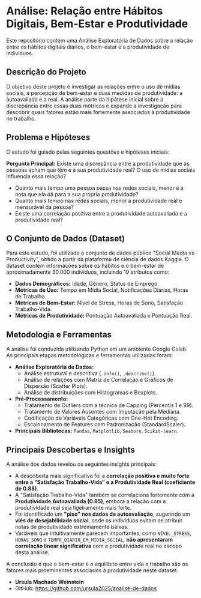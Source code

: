 # Análise: Relação entre Hábitos Digitais, Bem-Estar e Produtividade

Este repositório contém uma Análise Exploratória de Dados sobre a relação entre os hábitos digitais diários, o bem-estar e a produtividade de indivíduos.

## Descrição do Projeto

O objetivo deste projeto é investigar as relações entre o uso de mídias sociais, a percepção de bem-estar e duas medidas de produtividade: a autoavaliada e a real. A análise parte da hipótese inicial sobre a discrepância entre essas duas métricas e expande a investigação para descobrir quais fatores estão mais fortemente associados à produtividade no trabalho.

## Problema e Hipóteses

O estudo foi guiado pelas seguintes questões e hipóteses iniciais:

**Pergunta Principal:** Existe uma discrepância entre a produtividade que as pessoas acham que têm e a sua produtividade real? O uso de mídias sociais influencia essa relação?
- Quanto mais tempo uma pessoa passa nas redes sociais, menor é a nota que ela dá para a sua própria produtividade?
- Quanto mais tempo nas redes sociais, menor a produtividade real e mensurável da pessoa?
- Existe uma correlação positiva entre a produtividade autoavaliada e a produtividade real?

## O Conjunto de Dados (Dataset)

Para este estudo, foi utilizado o conjunto de dados público "Social Media vs Productivity", obtido a partir da plataforma de ciência de dados Kaggle. O dataset contém informações sobre os hábitos e o bem-estar de aproximadamente 30.000 indivíduos, incluindo 19 atributos como:

* **Dados Demográficos:** Idade, Gênero, Status de Emprego.
* **Métricas de Uso:** Tempo em Mídia Social, Notificações Diárias, Horas de Trabalho.
* **Métricas de Bem-Estar:** Nível de Stress, Horas de Sono, Satisfação Trabalho-Vida.
* **Métricas de Produtividade:** Pontuação Autoavaliada e Pontuação Real.

## Metodologia e Ferramentas

A análise foi conduzida utilizando Python em um ambiente Google Colab. As principais etapas metodológicas e ferramentas utilizadas foram:

* **Análise Exploratória de Dados:**
    * Análise estrutural e descritiva (`.info()`, `.describe()`).
    * Análise de relações com Matriz de Correlação e Gráficos de Dispersão (Scatter Plots).
    * Análise de distribuições com Histogramas e Boxplots.
* **Pré-Processamento:**
    * Tratamento de Outliers com a técnica de Capping (Percentis 1 e 99).
    * Tratamento de Valores Ausentes com Imputação pela Mediana.
    * Codificação de Variáveis Categóricas com One-Hot Encoding.
    * Escalonamento de Features com Padronização (StandardScaler).
* **Principais Bibliotecas:** `Pandas`, `Matplotlib`, `Seaborn`, `Scikit-learn`.

## Principais Descobertas e Insights

A análise dos dados revelou os seguintes insights principais:

* A descoberta mais significativa foi a **correlação positiva e muito forte entre a "Satisfação Trabalho-Vida" e a Produtividade Real (coeficiente de 0.88)**.
* A "Satisfação Trabalho-Vida" também se correlaciona fortemente com a **Produtividade Autoavaliada (0.85)**, embora a relação com a produtividade real seja ligeiramente mais forte.
* Foi identificado um **"piso" nos dados de autoavaliação**, sugerindo um **viés de desejabilidade social**, onde os indivíduos evitam se atribuir notas de produtividade extremamente baixas.
* Variáveis que intuitivamente parecem importantes, como `NÍVEL_STRESS`, `HORAS_SONO` e `TEMPO_DIÁRIO_EM_MÍDIA_SOCIAL`, **não apresentaram correlação linear significativa** com a produtividade real no escopo desta análise.

A conclusão é que o bem-estar e o equilíbrio entre vida e trabalho são os fatores mais proeminentes associados à produtividade neste dataset.


* **Ursula Machado Weinstein**
* GitHub: https://github.com/ursula2025/analise-de-dados
